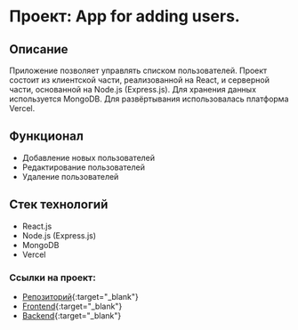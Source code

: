 # Проект: App for adding users.

## Описание
Приложение позволяет управлять списком пользователей. Проект состоит из клиентской части, реализованной на React, и серверной части, основанной на Node.js (Express.js). Для хранения данных используется MongoDB. Для развёртывания использовалась платформа Vercel.

## Функционал
* Добавление новых пользователей
* Редактирование пользователей
* Удаление пользователей

## Стек технологий
* React.js
* Node.js (Express.js)
* MongoDB
* Vercel

### Ссылки на проект:
* [Репозиторий](https://github.com/BeRealDude/app-for-adding-users){:target="_blank"}
* [Frontend](https://app-for-adding-users-client.vercel.app){:target="_blank"}
* [Backend](https://app-for-adding-users.vercel.app){:target="_blank"}

